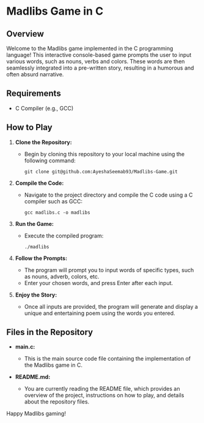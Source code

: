 
# Madlibs Game in C

## Overview

Welcome to the Madlibs game implemented in the C programming language! This interactive console-based game prompts the user to input various words, such as nouns, verbs and colors. These words are then seamlessly integrated into a pre-written story, resulting in a humorous and often absurd narrative.

## Requirements

- C Compiler (e.g., GCC)

  
## How to Play

1. **Clone the Repository:**
   - Begin by cloning this repository to your local machine using the following command:
     ```
     git clone git@github.com:AyeshaSeemab93/Madlibs-Game.git
     ```

2. **Compile the Code:**
   - Navigate to the project directory and compile the C code using a C compiler such as GCC:
     ```
     gcc madlibs.c -o madlibs
     ```

3. **Run the Game:**
   - Execute the compiled program:
     ```
     ./madlibs
     ```

4. **Follow the Prompts:**
   - The program will prompt you to input words of specific types, such as nouns, adverb, colors, etc.
   - Enter your chosen words, and press Enter after each input.

5. **Enjoy the Story:**
   - Once all inputs are provided, the program will generate and display a unique and entertaining poem using the words you entered.

## Files in the Repository

- **main.c:**
  - This is the main source code file containing the implementation of the Madlibs game in C.

- **README.md:**
  - You are currently reading the README file, which provides an overview of the project, instructions on how to play, and details about the repository files.




Happy Madlibs gaming!
